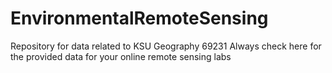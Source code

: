 # EnvironmentalRemoteSensing
Repository for data related to KSU Geography 69231
Always check here for the provided data for your online remote sensing labs
